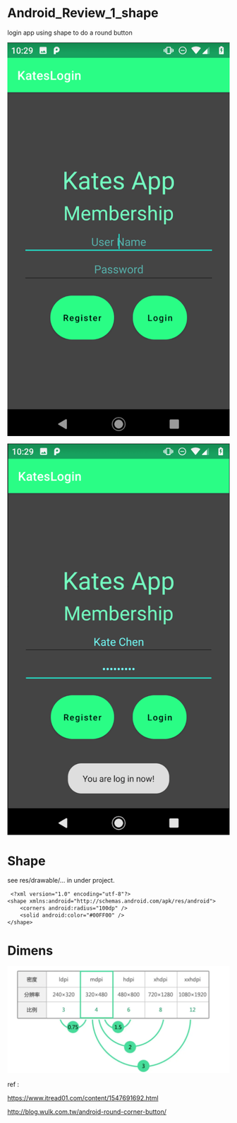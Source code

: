 # Android_Review_1_shape
login app using shape to do a round button 


![](https://raw.githubusercontent.com/QueenieCplusplus/Android_Review_1_shape/main/output1.png)

![](https://raw.githubusercontent.com/QueenieCplusplus/Android_Review_1_shape/main/output2.png)

# Shape

 see res/drawable/... in under project.
 
 
     <?xml version="1.0" encoding="utf-8"?>
    <shape xmlns:android="http://schemas.android.com/apk/res/android">
        <corners android:radius="100dp" />
        <solid android:color="#00FF00" />
    </shape>

# Dimens

![](https://raw.githubusercontent.com/QueenieCplusplus/Android_Review_1_shape/main/dimens.png)

ref : 

https://www.itread01.com/content/1547691692.html

http://blog.wulk.com.tw/android-round-corner-button/
